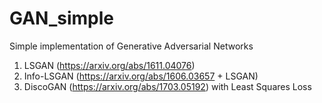 # GAN_simple
Simple implementation of Generative Adversarial Networks

1. LSGAN (https://arxiv.org/abs/1611.04076)
2. Info-LSGAN (https://arxiv.org/abs/1606.03657 + LSGAN)
3. DiscoGAN (https://arxiv.org/abs/1703.05192) with Least Squares Loss
